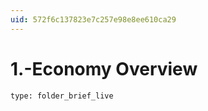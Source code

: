 ```yaml
---
uid: 572f6c137823e7c257e98e8ee610ca29
---
```


# 1.-Economy Overview
 
```ccard
type: folder_brief_live
```
 
